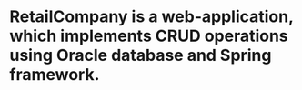 # RetailCompany is a web-application, which implements CRUD operations using Oracle database and Spring framework.
